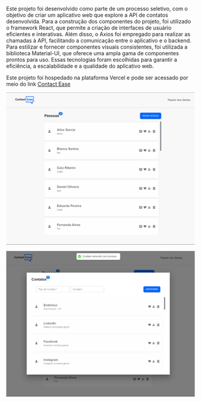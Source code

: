 Este projeto foi desenvolvido como parte de um processo seletivo, com o objetivo de criar um aplicativo web que explore a API de contatos desenvolvida. Para a construção dos componentes do projeto, foi utilizado o framework React, que permite a criação de interfaces de usuário eficientes e interativas. Além disso, o Axios foi empregado para realizar as chamadas à API, facilitando a comunicação entre o aplicativo e o backend. Para estilizar e fornecer componentes visuais consistentes, foi utilizada a biblioteca Material-UI, que oferece uma ampla gama de componentes prontos para uso. Essas tecnologias foram escolhidas para garantir a eficiência, a escalabilidade e a qualidade do aplicativo web.

Este projeto foi hospedado na plataforma Vercel e pode ser acessado por meio do link [Contact Ease](https://contact-ease-web.vercel.app/)

![scream](assets/scream.png)

![form](assets/form.png)